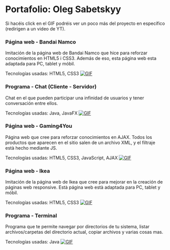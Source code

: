 # Portafolio: Oleg Sabetskyy
Si hacéis click en el GIF podréis ver un poco más del proyecto en específico (redirigen a un video de YT).

### Página web - Bandai Namco
Imitación de la página web de Bandai Namco que hice para reforzar conocimientos en HTML5 i CSS3. Además de eso, esta página web esta adaptada para PC, tablet y móbil.

Tecnologías usadas: HTML5, CSS3
[![GIF](https://i.imgur.com/be9qpxY.gif)](https://youtu.be/TeCdlfU-mBU)

### Programa - Chat (Cliente - Servidor)
Chat en el que pueden participar una infinidad de usuarios y tener conversación entre ellos.

Tecnologías usadas: Java, JavaFX
[![GIF](https://i.imgur.com/M7Xi5ut.gif)](https://youtu.be/c7p6v8B0_7g)

### Página web - Gaming4You
Página web que cree para reforzar conocimientos en AJAX. Todos los productos que aparecen en el sitio salen de un archivo XML, y el filtraje està hecho mediante JS.

Tecnologías usadas: HTML5, CSS3, JavaScript, AJAX
[![GIF](https://i.imgur.com/Cp0MY1b.gif)](https://youtu.be/dF-8pCXUKLg)

### Página web - Ikea
Imitación de la página web de Ikea que cree para mejorar en la creación de páginas web responsive. Està página web està adaptada para PC, tablet y móbil.

Tecnologías usadas: HTML5, CSS3
[![GIF](https://i.imgur.com/mR42CsI.gif)](https://youtu.be/FzHA_GnlkE8)

### Programa - Terminal
Programa que te permite navegar por directorios de tu sistema, listar archivos/carpetas del directorio actual, copiar archivos y varias cosas mas.

Tecnologías usadas: Java
[![GIF](https://i.imgur.com/p8wsID2.gif)](https://youtu.be/Suo1XjiDKNg)
